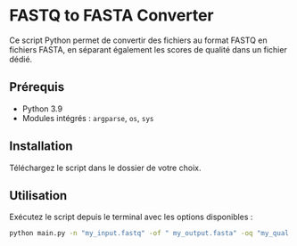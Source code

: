 # FASTQ to FASTA Converter

Ce script Python permet de convertir des fichiers au format FASTQ en fichiers FASTA, en séparant également les scores de qualité dans un fichier dédié.

## Prérequis

- Python 3.9
- Modules intégrés : `argparse`, `os`, `sys`

## Installation

Téléchargez le script dans le dossier de votre choix.

## Utilisation

Exécutez le script depuis le terminal avec les options disponibles :

```bash
python main.py -n "my_input.fastq" -of " my_output.fasta" -oq "my_qual.qual" 


